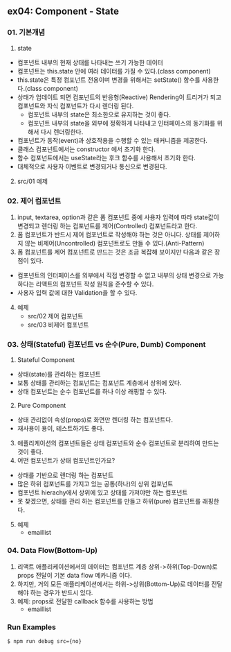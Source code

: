 ## ex04: Component - State


### 01. 기본개념
1.  state
   - 컴포넌트 내부의 현재 상태를 나타내는 쓰기 가능한 데이터
   - 컴포넌트는 this.state 안에 여러 데이터를 가질 수 있다.(class component)
   - this.state은 특정 컴포넌트 전용이며 변경을 위해서는 setState() 함수를 사용한다.(class component)
   - 상태가 업데이트 되면 컴포넌트의 반응형(Reactive) Rendering이 트리거가 되고 컴포넌트와 자식 컴포넌트가 다시 렌더링 된다.
      + 컴포넌트 내부의 state은 최소한으로 유지하는 것이 좋다.
      + 컴포넌트 내부의 state을 외부에 정확하게 나타내고 인터페이스의 동기화를 위해서 다시 렌더링한다.
   - 컴포넌트가 동작(event)과 상호작용을 수행할 수 있는 매커니즘을 제공한다.
   - 클래스 컴포넌트에서는 constructor 에서 초기화 한다.
   - 함수 컴포넌트에서는 useState라는 후크 함수를 사용해서 초기화 한다.
   - 대체적으로 사용자 이벤트로 변경되거나 통신으로 변경된다.
   
2. src/01 예제


### 02. 제어 컴포넌트
1.  input, textarea, option과 같은 폼 컴포넌트 중에 사용자 입력에 따라 state값이 변경되고 렌더링 하는 컴포넌트를 제어(Controlled) 컴포넌트라고 한다.
2.  폼 컴포넌트가 반드시 제어 컴포넌트로 작성해야 하는 것은 아니다. 상태를 제어하지 않는 비제어(Uncontrolled) 컴포넌트로도 만들 수 있다.(Anti-Pattern)
3.  폼 컴포넌트를 제어 컴포넌트로 만드는 것은 조금 복잡해 보이지만 다음과 같은 장점이 있다.
   - 컴포넌트의 인터페이스를 외부에서 직접 변경할 수 없고 내부의 상태 변경으로 가능하다는 리액트의 컴포넌트 작성 원칙을 준수할 수 있다. 
   - 사용자 입력 값에 대한 Validation을 할 수 있다.
4. 예제
   - src/02 제어 컴포넌트
   - src/03 비제어 컴포넌트


### 03. 상태(Stateful) 컴포넌트 vs 순수(Pure, Dumb) Component
1.  Stateful Component
   - 상태(state)를 관리하는 컴포넌트
   - 보통 상태를 관리하는 컴포넌트는 컴포넌트 계층에서 상위에 있다.
   - 상태 컴포넌트는 순수 컴포넌트를 하나 이상 래핑할 수 있다.
2.  Pure Component
   - 상태 관리없이 속성(props)로 화면만 렌더링 하는 컴포넌트다.
   - 재사용이 용이, 테스트하기도 좋다.
3.  애플리케이션의 컴포넌트들은 상태 컴포넌트와 순수 컴포넌트로 분리하여 만드는 것이 좋다.
4.  어떤 컴포넌트가 상태 컴포넌트인가요?
   - 상태를 기반으로 렌더링 하는 컴포넌트
   - 많은 하위 컴포넌트를 가지고 있는 공통(하나)의 상위 컴포넌트
   - 컴포넌트 hierachy에서 상위에 있고 상태를 가져야만 하는 컴포넌트
   - 못 찾겠으면, 상태를 관리 하는 컴포넌트를 만들고 하위(pure) 컴포넌트를 래핑한다.
5. 예제
   - emaillist


### 04. Data Flow(Bottom-Up)
1. 리액트 애플리케이션에서의 데이터는 컴포넌트 계층 상위->하위(Top-Down)로 props 전달이 기본 data flow 메카니즘 이다.
2. 하지만, 거의 모든 애플리케이션에서는 하위->상위(Bottom-Up)로 데이터를 전달해야 하는 경우가 반드시 있다.
3. 예제: props로 전달한 callback 함수를 사용하는 방법
   - emaillist


### Run Examples
```bash
$ npm run debug src={no}
```